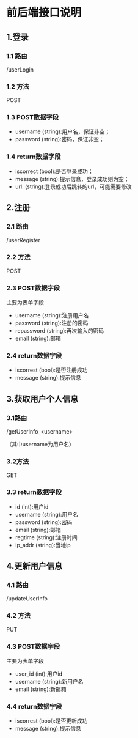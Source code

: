 # 前后端接口说明

## 1.登录

### 1.1 路由

/userLogin

### 1.2 方法

POST

### 1.3 POST数据字段

* username (string):用户名，保证非空；
* password (string):密码，保证非空；

### 1.4 return数据字段

* iscorrect (bool):是否登录成功；
* message (string):提示信息，登录成功则为空；
* url: (string):登录成功后跳转的url，可能需要修改

## 2.注册

### 2.1 路由

/userRegister

### 2.2 方法

POST

### 2.3 POST数据字段

主要为表单字段

* username (string):注册用户名
* password (string):注册的密码
* repassword (string):再次输入的密码
* email (string):邮箱

### 2.4 return数据字段

* iscorrest (bool):是否注册成功
* message (string):提示信息

## 3.获取用户个人信息

### 3.1路由

/getUserInfo_\<username\>

（其中username为用户名）

### 3.2方法

GET

### 3.3 return数据字段

* id (int):用户id
* username (string):用户名
* password (string):密码
* email (string):邮箱
* regtime (string):注册时间
* ip_addr (string):当地ip

## 4.更新用户信息

### 4.1 路由

/updateUserInfo

### 4.2 方法

PUT

### 4.3 POST数据字段

主要为表单字段

* user_id (int):用户id
* username (string):新用户名
* email (string):新邮箱

### 4.4 return数据字段

* iscorrest (bool):是否更新成功
* message (string):提示信息